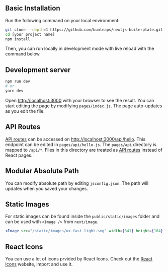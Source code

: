 ## Basic Installation

Run the following command on your local environment:

```bash
git clone --depth=1 https://github.com/bunleaps/nextjs-boilerplate.git [your project name]
cd [your project name]
npm install
```

Then, you can run locally in development mode with live reload with the command below.

## Development server

```bash
npm run dev
# or
yarn dev
```

Open [http://localhost:3000](http://localhost:3000) with your browser to see the result. You can start editing the page by modifying `pages/index.js`. The page auto-updates as you edit the file.

## API Routes

[API routes](https://nextjs.org/docs/api-routes/introduction) can be accessed on [http://localhost:3000/api/hello](http://localhost:3000/api/hello). This endpoint can be edited in `pages/api/hello.js`. The `pages/api` directory is mapped to `/api/*`. Files in this directory are treated as [API routes](https://nextjs.org/docs/api-routes/introduction) instead of React pages.

## Modular Absolute Path

You can modify absolute path by editing `jsconfig.json`. The path will updates when you saved your changes.

## Static Images

For static images can be found inside the `public/static/images` folder and can be used with `<Image />` from `next/image`.

```jsx
<Image src="/static/images/ux-fast-light.svg" width={341} height={164} />
```

## React Icons

You can use a lot of icons prvided by React Icons. Check out the [React Icons](https://react-icons.github.io/react-icons) website, import and use it.

